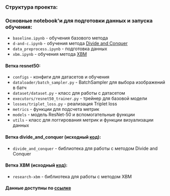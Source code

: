 ### Структура проекта:

### Основные notebook'и для подготовки данных и запуска обучения:
- `baseline.ipynb` - обучения базового метода
- `d-and-c.ipynb` - обучения метода [Divide and Conquer](https://arxiv.org/abs/1912.06798)
- `data_preprocess.ipynb` - подготовка данных
- `xbm.ipynb` - обучения метода [XBM](https://arxiv.org/abs/1912.06798)

#### Ветка resnet50:
- `configs` - конфиги для датасетов и обучения
- `dataloader/batch_sampler.py` - BatchSampler для выбора изображений в батч
- `dataset/dataset.py` - класс для работы с датасетом
- `executors/resnet50_trainer.py` - трейнер для базовой модели 
- `losses/triplet_loss.py` - реализация Triplet loss
- `metrics` - функции для подсчета метрик
- `models` - модель ResNet-50 и вспомогательные функции 
- `utils` - класс для логгирования метрик и функции визуализации данных 

#### Ветка divide_and_conquer (исходный [код](https://github.com/CompVis/metric-learning-divide-and-conquer)):

- `divide_and_conquer` - библиотека для работы с методом Divide and Conquer

#### Ветка XBM (исходный [код](https://github.com/msight-tech/research-xbm)):

- `research-xbm` - библиотека для работы с методом XBM

#### Данные доступны по [ссылке](https://www.kaggle.com/datasets/stalkerpor1337/flowersdataset)